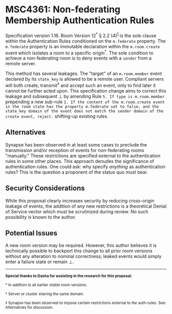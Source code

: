 # MSC4361: Non-federating Membership Authentication Rules

Specification version 1.16. Room Version 12<sup>*</sup> § 2.2 (4)<sup>[1]</sup> is the sole clause within the Authentication Rules conditioned on the `m.federate` property. The `m.federate` property is an immutable declaration within the `m.room.create` event which isolates a room to a specific origin<sup>†</sup>. The sole condition to achieve a non-federating room is to deny events with a `sender` from a remote server.

This method has several leakages. The "target" of an `m.room.member` event declared by its `state_key` is allowed to be a remote user. Compliant servers will both create, transmit<sup>‡</sup> and accept such an event, only to find later it cannot be further acted upon. This specification change aims to correct this leakage and subsequent ⊥ by amending Rule `5. If type is m.room.member` prepending a new sub-rule `1. If the content of the m.room.create event in the room state has the property m.federate set to false, and the state_key domain of the event does not match the sender domain of the create event, reject.` shifting-up existing rules.

## Alternatives

Synapse has been observed in at least some cases to preclude the transmission and/or reception of events for non-federating rooms "manually." These restrictions are specified external to the authentication rules in some other places. This approach denudes the significance of authentication rules. One could ask: why specify _anything_ as authentication rules? This is the question a proponent of the status quo must bear.

## Security Considerations

While this proposal clearly increases security by reducing cross-origin leakage of events, the addition of any new restrictions is a theoretical Denial of Service vector which must be scrutinized during review. No such possibility is known to the author.

## Potential Issues

A new room version may be required. However, this author believes it is technically possible to backport this change to all prior room versions without any alteration to nominal correctness; leaked events would simply enter a failure state or remain ⊥.

---

[1]: https://spec.matrix.org/v1.16/rooms/v12/#authorization-rules

<sup><b>Special thanks to Dasha for assisting in the research for this proposal.</b></sup>

<sup>* In addition to all earlier stable room versions.</sup>

<sup>† Server or cluster sharing the same domain.</sup>

<sup>‡ Synapse has been observed to impose certain restrictions external to the auth-rules. See: Alternatives for discussion.</sup>
